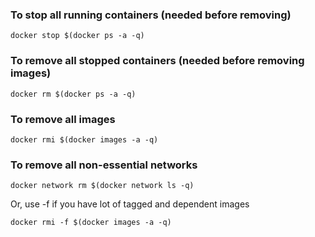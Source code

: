 ### To stop all running containers (needed before removing)
`docker stop $(docker ps -a -q)`

### To remove all stopped containers (needed before removing images)
`docker rm $(docker ps -a -q)`

### To remove all images
`docker rmi $(docker images -a -q)`

### To remove all non-essential networks
`docker network rm $(docker network ls -q)`

Or, use -f if you have lot of tagged and dependent images

`docker rmi -f $(docker images -a -q)`
